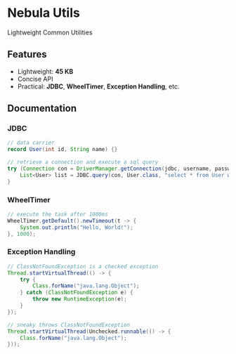 Nebula Utils
============

Lightweight Common Utilities


Features
--------

* Lightweight: **45 KB**
* Concise API
* Practical: **JDBC**, **WheelTimer**, **Exception Handling**, etc.


Documentation
-------------

### JDBC
```java
// data carrier
record User(int id, String name) {}

// retrieve a connection and execute a sql query
try (Connection con = DriverManager.getConnection(jdbc, username, password)) {
	List<User> list = JDBC.query(con, User.class, "select * from User where id > ?", 5);
}
```

### WheelTimer
```java
// execute the task after 1000ms
WheelTimer.getDefault().newTimeout(t -> {
	System.out.println("Hello, World!");
}, 1000);
```

### Exception Handling
```java
// ClassNotFoundException is a checked exception
Thread.startVirtualThread(() -> {
	try {
		Class.forName("java.lang.Object");
	} catch (ClassNotFoundException e) {
		throw new RuntimeException(e);
	}
});

// sneaky throws ClassNotFoundException
Thread.startVirtualThread(Unchecked.runnable(() -> {
	Class.forName("java.lang.Object");
}));
```
